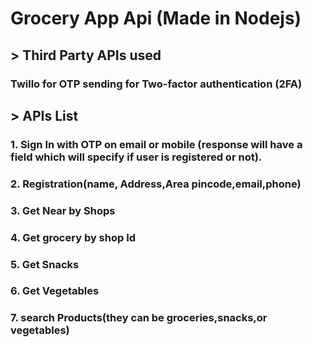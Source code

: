 # Grocery App Api (Made in Nodejs)

## > Third Party APIs used 
### Twillo for OTP sending for Two-factor authentication (2FA)

## > APIs List

### 1. Sign In with OTP on email or mobile (response will have a field which will specify if user is registered or not).
### 2. Registration(name, Address,Area pincode,email,phone)
### 3. Get Near by Shops
### 4. Get grocery by shop Id
### 5. Get Snacks
### 6. Get Vegetables
### 7. search Products(they can be groceries,snacks,or vegetables)
